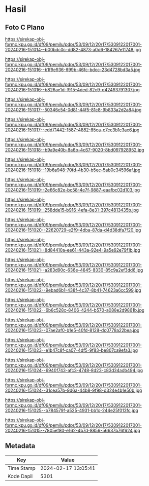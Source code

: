 # Hasil

## Foto C Plano

https://sirekap-obj-formc.kpu.go.id/df09/pemilu/pdpr/53/09/12/20/17/5309122017001-20240216-151014--b00bdc0c-dd82-4873-a0d6-184267e11748.jpg

https://sirekap-obj-formc.kpu.go.id/df09/pemilu/pdpr/53/09/12/20/17/5309122017001-20240216-151016--b1f9e936-699b-46fc-bdcc-23d4728bd3a5.jpg

https://sirekap-obj-formc.kpu.go.id/df09/pemilu/pdpr/53/09/12/20/17/5309122017001-20240216-151016--b826ae1d-f915-4ded-82c9-d42493791307.jpg

https://sirekap-obj-formc.kpu.go.id/df09/pemilu/pdpr/53/09/12/20/17/5309122017001-20240216-151017--50346c54-0d81-44f5-81c8-9b833a2d2a84.jpg

https://sirekap-obj-formc.kpu.go.id/df09/pemilu/pdpr/53/09/12/20/17/5309122017001-20240216-151017--edd71442-1587-4882-85ca-c7cc3b1c3ac6.jpg

https://sirekap-obj-formc.kpu.go.id/df09/pemilu/pdpr/53/09/12/20/17/5309122017001-20240216-151018--b9a9e40b-8a6b-4c67-9020-8bd097928952.jpg

https://sirekap-obj-formc.kpu.go.id/df09/pemilu/pdpr/53/09/12/20/17/5309122017001-20240216-151018--19b6a948-70fd-4b30-b5ec-5ab0c34596af.jpg

https://sirekap-obj-formc.kpu.go.id/df09/pemilu/pdpr/53/09/12/20/17/5309122017001-20240216-151019--2e66c82e-bc58-4e7f-9887-eaafbc02d103.jpg

https://sirekap-obj-formc.kpu.go.id/df09/pemilu/pdpr/53/09/12/20/17/5309122017001-20240216-151019--258dde15-b916-4efa-8e31-397c4813435b.jpg

https://sirekap-obj-formc.kpu.go.id/df09/pemilu/pdpr/53/09/12/20/17/5309122017001-20240216-151020--22620729-e2f9-4dba-87da-d4d38dfa7f20.jpg

https://sirekap-obj-formc.kpu.go.id/df09/pemilu/pdpr/53/09/12/20/17/5309122017001-20240216-151021--8d84410a-ee61-443a-92e4-9a5e92e79f1b.jpg

https://sirekap-obj-formc.kpu.go.id/df09/pemilu/pdpr/53/09/12/20/17/5309122017001-20240216-151021--a283d90c-636e-4845-8330-85c9a2ef3dd6.jpg

https://sirekap-obj-formc.kpu.go.id/df09/pemilu/pdpr/53/09/12/20/17/5309122017001-20240216-151022--9ebad6b1-438f-4c37-8b41-74623a6cc599.jpg

https://sirekap-obj-formc.kpu.go.id/df09/pemilu/pdpr/53/09/12/20/17/5309122017001-20240216-151022--6b8c528c-8406-4244-b570-a088e2d9861b.jpg

https://sirekap-obj-formc.kpu.go.id/df09/pemilu/pdpr/53/09/12/20/17/5309122017001-20240216-151023--07ae2af0-b1e5-40fd-8128-dc0778a22bea.jpg

https://sirekap-obj-formc.kpu.go.id/df09/pemilu/pdpr/53/09/12/20/17/5309122017001-20240216-151023--e1b47c8f-ca07-4df5-9f83-be807ca9efa3.jpg

https://sirekap-obj-formc.kpu.go.id/df09/pemilu/pdpr/53/09/12/20/17/5309122017001-20240216-151024--6940f743-afc3-4748-8d23-c83d34adb494.jpg

https://sirekap-obj-formc.kpu.go.id/df09/pemilu/pdpr/53/09/12/20/17/5309122017001-20240216-151024--31cea57b-9d6a-44b8-9f98-d324e4b1e50b.jpg

https://sirekap-obj-formc.kpu.go.id/df09/pemilu/pdpr/53/09/12/20/17/5309122017001-20240216-151025--b784579f-a525-4931-bb1c-244e25f013fc.jpg

https://sirekap-obj-formc.kpu.go.id/df09/pemilu/pdpr/53/09/12/20/17/5309122017001-20240216-151015--7805ef80-e162-4b7d-8856-56637b76f624.jpg


## Metadata

| Key        | Value               |
| ---------- | ------------------- |
| Time Stamp | 2024-02-17 13:05:41 |
| Kode Dapil | 5301                |



